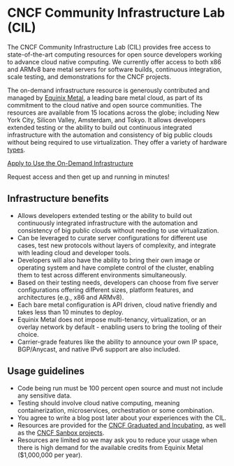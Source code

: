 # CNCF Community Infrastructure Lab (CIL)

The CNCF Community Infrastructure Lab (CIL) provides free access to state-of-the-art computing resources for open source developers working to advance cloud native computing. We currently offer access to both x86 and ARMv8 bare metal servers for software builds, continuous integration, scale testing, and demonstrations for the CNCF projects.

The on-demand infrastructure resource is generously contributed and managed by [Equinix Metal](https://metal.equinix.com/), a leading bare metal cloud, as part of its commitment to the cloud native and open source communities. The resources are available from 15 locations across the globe; including New York City, Silicon Valley, Amsterdam, and Tokyo. It allows developers extended testing or the ability to build out continuous integrated infrastructure with the automation and consistency of big public clouds without being required to use virtualization. They offer a variety of hardware [types](https://metal.equinix.com/product/servers/).

[Apply to Use the On-Demand Infrastructure](https://github.com/cncf/cluster/issues/new?assignees=caniszczyk%2C+jeefy+idvoretskyi&labels=cluster+request&projects=&template=cncf-community-lab-cluster-request.md&title=)

Request access and then get up and running in minutes!

## Infrastructure benefits

* Allows developers extended testing or the ability to build out continuously integrated infrastructure with the automation and consistency of big public clouds without needing to use virtualization.
* Can be leveraged to curate server configurations for different use cases, test new protocols without layers of complexity, and integrate with leading cloud and developer tools.
* Developers will also have the ability to bring their own image or operating system and have complete control of the cluster, enabling them to test across different environments simultaneously.
* Based on their testing needs, developers can choose from five server configurations offering different sizes, platform features, and architectures (e.g., x86 and ARMv8).
* Each bare metal configuration is API driven, cloud native friendly and takes less than 10 minutes to deploy.
* Equinix Metal does not impose multi-tenancy, virtualization, or an overlay network by default - enabling users to bring the tooling of their choice.
* Carrier-grade features like the ability to announce your own IP space, BGP/Anycast, and native IPv6 support are also included.

## Usage guidelines

* Code being run must be 100 percent open source and must not include any sensitive data.
* Testing should involve cloud native computing, meaning containerization, microservices, orchestration or some combination.
* You agree to write a blog post later about your experiences with the CIL.
* Resources are provided for the [CNCF Graduated and Incubating](https://www.cncf.io/projects/), as well as the [CNCF Sanbox projects](https://www.cncf.io/sandbox-projects/).
* Resources are limited so we may ask you to reduce your usage when there is high demand for the available credits from Equinix Metal ($1,000,000 per year).
